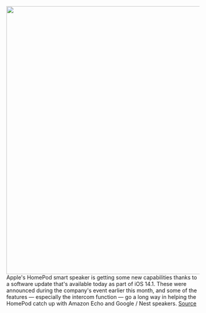 <img src='https://cdn.vox-cdn.com/thumbor/mEQdOHZK0vPAipMTchlG76lGC6Q=/0x0:2040x1360/1200x800/filters:focal(831x321:1157x647)/cdn.vox-cdn.com/uploads/chorus_image/image/67661833/jbareham_180202_2266_0089.0.jpg' width='700px' /><br/>
Apple's HomePod smart speaker is getting some new capabilities thanks to a software update that's available today as part of iOS 14.1. These were announced during the company's event earlier this month, and some of the features — especially the intercom function — go a long way in helping the HomePod catch up with Amazon Echo and Google / Nest speakers.
<a href='https://www.theverge.com/2020/10/20/21525384/apple-homepod-update-intercom-maps-podcasts-siri'> Source <a/>